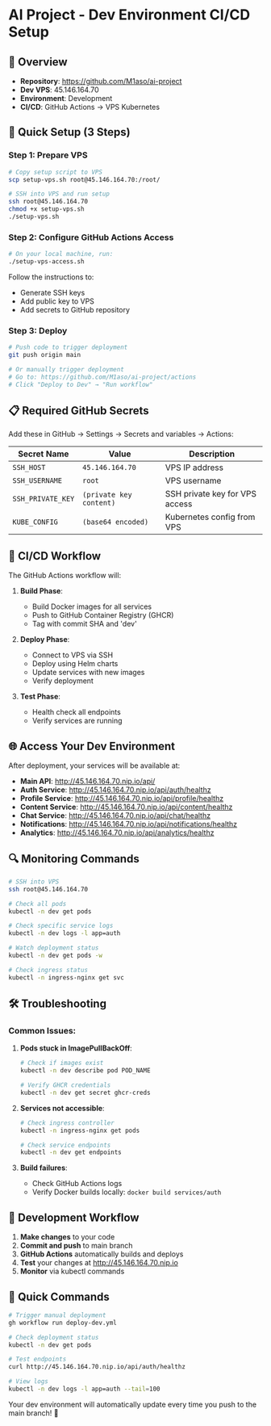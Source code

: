 # AI Project - Dev Environment CI/CD Setup

## 🎯 Overview
- **Repository**: https://github.com/M1aso/ai-project
- **Dev VPS**: 45.146.164.70
- **Environment**: Development
- **CI/CD**: GitHub Actions → VPS Kubernetes

## 🚀 Quick Setup (3 Steps)

### Step 1: Prepare VPS
```bash
# Copy setup script to VPS
scp setup-vps.sh root@45.146.164.70:/root/

# SSH into VPS and run setup
ssh root@45.146.164.70
chmod +x setup-vps.sh
./setup-vps.sh
```

### Step 2: Configure GitHub Actions Access
```bash
# On your local machine, run:
./setup-vps-access.sh
```
Follow the instructions to:
- Generate SSH keys
- Add public key to VPS
- Add secrets to GitHub repository

### Step 3: Deploy
```bash
# Push code to trigger deployment
git push origin main

# Or manually trigger deployment
# Go to: https://github.com/M1aso/ai-project/actions
# Click "Deploy to Dev" → "Run workflow"
```

## 📋 Required GitHub Secrets

Add these in GitHub → Settings → Secrets and variables → Actions:

| Secret Name | Value | Description |
|-------------|-------|-------------|
| `SSH_HOST` | `45.146.164.70` | VPS IP address |
| `SSH_USERNAME` | `root` | VPS username |
| `SSH_PRIVATE_KEY` | `(private key content)` | SSH private key for VPS access |
| `KUBE_CONFIG` | `(base64 encoded)` | Kubernetes config from VPS |

## 🔄 CI/CD Workflow

The GitHub Actions workflow will:

1. **Build Phase**:
   - Build Docker images for all services
   - Push to GitHub Container Registry (GHCR)
   - Tag with commit SHA and 'dev'

2. **Deploy Phase**:
   - Connect to VPS via SSH
   - Deploy using Helm charts
   - Update services with new images
   - Verify deployment

3. **Test Phase**:
   - Health check all endpoints
   - Verify services are running

## 🌐 Access Your Dev Environment

After deployment, your services will be available at:

- **Main API**: http://45.146.164.70.nip.io/api/
- **Auth Service**: http://45.146.164.70.nip.io/api/auth/healthz
- **Profile Service**: http://45.146.164.70.nip.io/api/profile/healthz
- **Content Service**: http://45.146.164.70.nip.io/api/content/healthz
- **Chat Service**: http://45.146.164.70.nip.io/api/chat/healthz
- **Notifications**: http://45.146.164.70.nip.io/api/notifications/healthz
- **Analytics**: http://45.146.164.70.nip.io/api/analytics/healthz

## 🔍 Monitoring Commands

```bash
# SSH into VPS
ssh root@45.146.164.70

# Check all pods
kubectl -n dev get pods

# Check specific service logs
kubectl -n dev logs -l app=auth

# Watch deployment status
kubectl -n dev get pods -w

# Check ingress status
kubectl -n ingress-nginx get svc
```

## 🛠️ Troubleshooting

### Common Issues:

1. **Pods stuck in ImagePullBackOff**:
   ```bash
   # Check if images exist
   kubectl -n dev describe pod POD_NAME
   
   # Verify GHCR credentials
   kubectl -n dev get secret ghcr-creds
   ```

2. **Services not accessible**:
   ```bash
   # Check ingress controller
   kubectl -n ingress-nginx get pods
   
   # Check service endpoints
   kubectl -n dev get endpoints
   ```

3. **Build failures**:
   - Check GitHub Actions logs
   - Verify Docker builds locally: `docker build services/auth`

## 🔄 Development Workflow

1. **Make changes** to your code
2. **Commit and push** to main branch
3. **GitHub Actions** automatically builds and deploys
4. **Test** your changes at http://45.146.164.70.nip.io
5. **Monitor** via kubectl commands

## 📱 Quick Commands

```bash
# Trigger manual deployment
gh workflow run deploy-dev.yml

# Check deployment status
kubectl -n dev get pods

# Test endpoints
curl http://45.146.164.70.nip.io/api/auth/healthz

# View logs
kubectl -n dev logs -l app=auth --tail=100
```

Your dev environment will automatically update every time you push to the main branch! 🚀